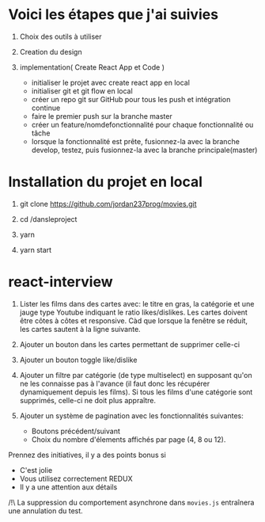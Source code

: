 
# Voici les étapes que j'ai suivies

1. Choix des outils à utiliser

2. Creation du design

3. implementation( Create React App et Code )

    - initialiser le projet avec create react app en local
    - initialiser git et git flow en local
    - créer un repo git sur GitHub pour tous les push et intégration continue
    - faire le premier push sur la branche master
    - créer un feature/nomdefonctionnalité pour chaque fonctionnalité ou tâche
    - lorsque la fonctionnalité est prête, fusionnez-la avec la branche develop, testez, puis fusionnez-la avec la branche principale(master)



# Installation du projet en local

1. git clone https://github.com/jordan237prog/movies.git

2. cd /dansleproject  

3. yarn

4. yarn start


# react-interview

1. Lister les films dans des cartes avec: le titre en gras, la catégorie et une jauge type Youtube indiquant le ratio likes/dislikes. Les cartes doivent être côtes à côtes et responsive. Càd que lorsque la fenêtre se réduit, les cartes sautent à la ligne suivante.

2. Ajouter un bouton dans les cartes permettant de supprimer celle-ci

3. Ajouter un bouton toggle like/dislike

4. Ajouter un filtre par catégorie (de type multiselect) en supposant qu'on ne les connaisse pas à l'avance (il faut donc les récupérer dynamiquement depuis les films). Si tous les films d'une catégorie sont supprimés, celle-ci ne doit plus appraître.

5. Ajouter un système de pagination avec les fonctionnalités suivantes: 
    * Boutons précédent/suivant
    * Choix du nombre d'élements affichés par page (4, 8 ou 12).

Prennez des initiatives, il y a des points bonus si

* C'est jolie
* Vous utilisez correctement REDUX 
* Il y a une attention aux détails

/!\ La suppression du comportement asynchrone dans `movies.js` entraînera une annulation du test.

